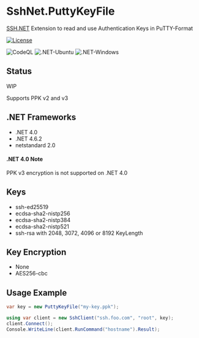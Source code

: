 SshNet.PuttyKeyFile
=============
[SSH.NET](https://github.com/sshnet/SSH.NET) Extension to read and use Authentication Keys in PuTTY-Format

[![License](https://img.shields.io/github/license/darinkes/SshNet.PuttyKeyFile)](https://github.com/darinkes/SshNet.PuttyKeyFile/blob/main/LICENSE)

![CodeQL](https://github.com/darinkes/SshNet.PuttyKeyFile/workflows/CodeQL/badge.svg)
![.NET-Ubuntu](https://github.com/darinkes/SshNet.PuttyKeyFile/workflows/.NET-Ubuntu/badge.svg)
![.NET-Windows](https://github.com/darinkes/SshNet.PuttyKeyFile/workflows/.NET-Windows/badge.svg)

## Status
WIP

Supports PPK v2 and v3

## .NET Frameworks

* .NET 4.0
* .NET 4.6.2
* netstandard 2.0

#### .NET 4.0 Note ####

PPK v3 encryption is not supported on .NET 4.0

## Keys
* ssh-ed25519
* ecdsa-sha2-nistp256
* ecdsa-sha2-nistp384
* ecdsa-sha2-nistp521
* ssh-rsa with 2048, 3072, 4096 or 8192 KeyLength

## Key Encryption
* None
* AES256-cbc

## Usage Example

```cs
var key = new PuttyKeyFile("my-key.ppk");

using var client = new SshClient("ssh.foo.com", "root", key);
client.Connect();
Console.WriteLine(client.RunCommand("hostname").Result);
```
